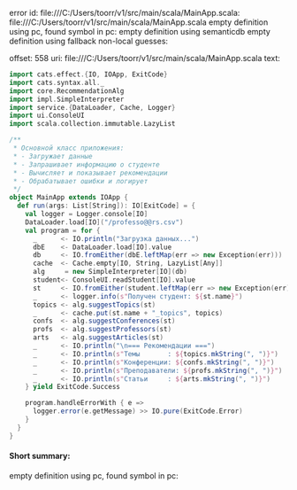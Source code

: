 error id: file:///C:/Users/toorr/v1/src/main/scala/MainApp.scala:
file:///C:/Users/toorr/v1/src/main/scala/MainApp.scala
empty definition using pc, found symbol in pc: 
empty definition using semanticdb
empty definition using fallback
non-local guesses:

offset: 558
uri: file:///C:/Users/toorr/v1/src/main/scala/MainApp.scala
text:
```scala
import cats.effect.{IO, IOApp, ExitCode}
import cats.syntax.all._
import core.RecommendationAlg
import impl.SimpleInterpreter
import service.{DataLoader, Cache, Logger}
import ui.ConsoleUI
import scala.collection.immutable.LazyList

/**
 * Основной класс приложения:
 * - Загружает данные
 * - Запрашивает информацию о студенте
 * - Вычисляет и показывает рекомендации
 * - Обрабатывает ошибки и логирует
 */
object MainApp extends IOApp {
  def run(args: List[String]): IO[ExitCode] = {
    val logger = Logger.console[IO]
    DataLoader.load[IO]("/professo@@rs.csv")
    val program = for {
      _      <- IO.println("Загрузка данных...")
      dbE    <- DataLoader.load[IO].value
      db     <- IO.fromEither(dbE.leftMap(err => new Exception(err)))
      cache  <- Cache.empty[IO, String, LazyList[Any]]
      alg     = new SimpleInterpreter[IO](db)
      student<- ConsoleUI.readStudent[IO].value
      st     <- IO.fromEither(student.leftMap(err => new Exception(err)))
      _      <- logger.info(s"Получен студент: ${st.name}")
      topics <- alg.suggestTopics(st)
      _      <- cache.put(st.name + "_topics", topics)
      confs  <- alg.suggestConferences(st)
      profs  <- alg.suggestProfessors(st)
      arts   <- alg.suggestArticles(st)
      _      <- IO.println("\n=== Рекомендации ===")
      _      <- IO.println(s"Темы       : ${topics.mkString(", ")}")
      _      <- IO.println(s"Конференции: ${confs.mkString(", ")}")
      _      <- IO.println(s"Преподаватели: ${profs.mkString(", ")}")
      _      <- IO.println(s"Статьи     : ${arts.mkString(", ")}")
    } yield ExitCode.Success

    program.handleErrorWith { e =>
      logger.error(e.getMessage) >> IO.pure(ExitCode.Error)
    }
  }
}
```


#### Short summary: 

empty definition using pc, found symbol in pc: 